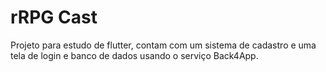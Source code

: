 # rRPG Cast
 
 Projeto para estudo de flutter, contam com um sistema de cadastro e uma tela de login
 e banco de dados usando o serviço Back4App.

